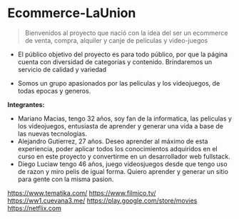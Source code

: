 # Ecommerce-LaUnion
> Bienvenidos al proyecto que nació con la idea del ser un ecommerce de venta, compra, alquiler y canje de peliculas y video-juegos

- El público objetivo del proyecto es para todo público, por que la página cuenta con diversidad de categorías y contenido.
Brindaremos un servicio de calidad y variedad

- Somos un grupo apasionados por las peliculas y los videojuegos, de todas epocas y generos.

**Integrantes:**
- Mariano Macias, tengo 32 años, soy fan de la informatica, las peliculas y los videojuegos, entusiasta de aprender y generar una vida a base de las nuevas tecnologias.
- Alejandro Gutierrez, 27 años. Deseo aprender al máximo de esta experiencia, poder aplicar todos los conocimientos adquiridos en el curso en este proyecto y convertirme en un desarrollador web fullstack.
- Diego Luciaw tengo 46 años, juego videosjuegos desde que tengo uso de razon y miro pelis de igual forma. Quiero aprender y generar un sitio para gente con la misma pasion.

https://www.tematika.com/
https://www.filmico.tv/
https://ww1.cuevana3.me/
https://play.google.com/store/movies
https://netflix.com